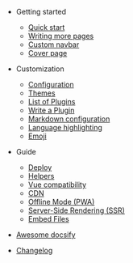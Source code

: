 - Getting started

  - [Quick start](content/quickstart.md)
  - [Writing more pages](content/more-pages.md)
  - [Custom navbar](content/custom-navbar.md)
  - [Cover page](content/cover.md)

- Customization

  - [Configuration](content/configuration.md)
  - [Themes](content/themes.md)
  - [List of Plugins](content/plugins.md)
  - [Write a Plugin](content/write-a-plugin.md)
  - [Markdown configuration](content/markdown.md)
  - [Language highlighting](content/language-highlight.md)
  - [Emoji](content/emoji.md)

- Guide

  - [Deploy](content/deploy.md)
  - [Helpers](content/helpers.md)
  - [Vue compatibility](content/vue.md)
  - [CDN](content/cdn.md)
  - [Offline Mode (PWA)](content/pwa.md)
  - [Server-Side Rendering (SSR)](content/ssr.md)
  - [Embed Files](content/embed-files.md)

- [Awesome docsify](content/awesome.md)
- [Changelog](content/changelog.md)
